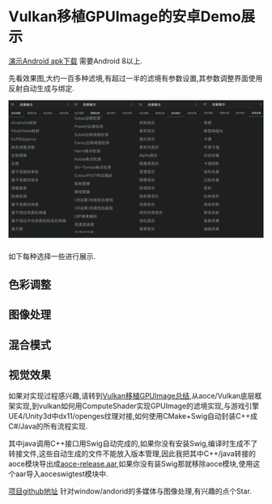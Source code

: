 # Vulkan移植GPUImage的安卓Demo展示

[演示Android apk下载](http://test) 需要Android 8以上.

先看效果图,大约一百多种滤境,有超过一半的滤境有参数设置,其参数调整界面使用反射自动生成与绑定.

![avatar](../images/layers_demo.png "滤境目录")

如下每种选择一些进行展示.

## 色彩调整

## 图像处理

## 混合模式

## 视觉效果

如果对实现过程感兴趣,请转到[Vulkan移植GPUImage总结](Vulkan移植GPUImage总结.md),从aoce/Vulkan底层框架实现,到vulkan如何用ComputeShader实现GPUImage的滤境实现,与游戏引擎UE4/Unity3d中dx11/openges纹理对接,如何使用CMake+Swig自动封装C++成C#/Java的所有流程实现.

其中java调用C++接口用Swig自动完成的,如果你没有安装Swig,编译时生成不了转接文件,这些自动生成的文件不能放入版本管理,因此我把其中C++/java转接的aoce模块导出成[aoce-release.aar](http://test),如果你没有装Swig那就移除aoce模块,使用这个aar导入aoceswigtest模块中.

[项目github地址](https://github.com/xxxzhou/aoce) 针对window/andorid的多媒体与图像处理,有兴趣的点个Star.

